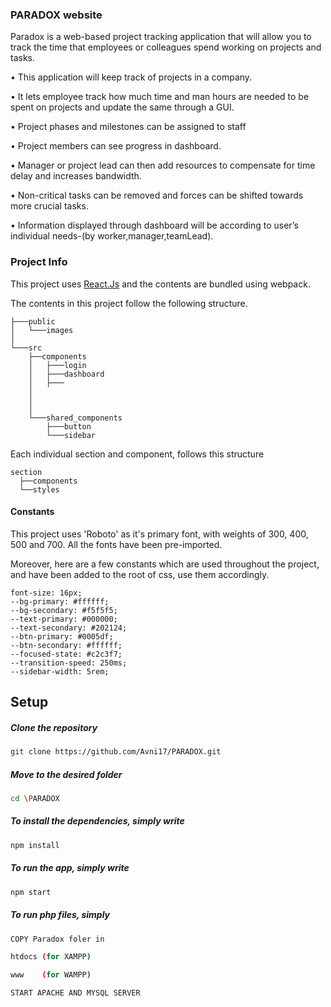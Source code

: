 ### PARADOX website

Paradox is a web-based project tracking application that will allow you to track the
time that employees or colleagues spend working on projects and tasks.

• This application will keep track of projects in a company.

• It lets employee track how much time and man hours are needed to be spent on projects and update the
same through a GUI.

• Project phases and milestones can be assigned to staff 

• Project members can see progress in dashboard.

• Manager or project lead can then add resources to compensate for time delay and increases bandwidth.

• Non-critical tasks can be removed and forces can be shifted towards more crucial tasks.

• Information displayed through dashboard will be according to user’s individual needs-(by
worker,manager,teamLead).

### Project Info

This project uses [React.Js](https://reactjs.org) and the contents are bundled using webpack.

The contents in this project follow the following structure.

```
├───public
│   └───images
│
└───src
    ├──components
    │   ├───login
    │   ├───dashboard
    │   ├───
    │ 
    │
    │
    └───shared_components
        ├───button
        └───sidebar
```

Each individual section and component, follows this structure

```
section
  ├──components
  └──styles
```

#### Constants

This project uses 'Roboto' as it's primary font, with weights of 300, 400, 500 and 700. All the fonts have been pre-imported.

Moreover, here are a few constants which are used throughout the project, and have been added to the root of css, use them accordingly.

```
font-size: 16px;
--bg-primary: #ffffff;
--bg-secondary: #f5f5f5;
--text-primary: #000000;
--text-secondary: #202124;
--btn-primary: #0005df;
--btn-secondary: #ffffff;
--focused-state: #c2c3f7;
--transition-speed: 250ms;
--sidebar-width: 5rem;
```

## Setup

##### Clone the repository

```bash
git clone https://github.com/Avni17/PARADOX.git
```

##### Move to the desired folder

```bash
cd \PARADOX
```

##### To install the dependencies, simply write

```bash
npm install
```

##### To run the app, simply write

```bash
npm start
```
##### To run php files, simply 


```bash
COPY Paradox foler in

htdocs (for XAMPP)

www    (for WAMPP)

START APACHE AND MYSQL SERVER
```


